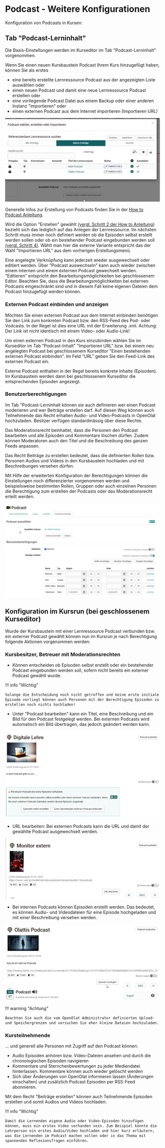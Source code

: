 # Podcast - Weitere Konfigurationen

Konfiguration von Podcasts in Kursen: 

## Tab "Podcast-Lerninhalt"

Die Basis-Einstellungen werden im Kurseditor im Tab "Podcast-Lerninhalt" vorgenommen. 

Wenn Sie einen neuen Kursbaustein Podcast Ihrem Kurs hinzugefügt haben, können Sie als erstes

* eine bereits erstellte Lernressource Podcast aus der angezeigten Liste auswählen oder
* einen neuen Podcast und damit eine neue Lernressource Podcast erstellen oder
* eine vorliegende Podcast Datei aus einem Backup oder einer anderen Instanz "importieren" oder
* einen externen Podcast aus dem Internet importieren (Importieren URL)

![Podcast anlegen](assets/Pocast_anlegen1.jpg)

Generelle Infos zur Erstellung von Podcasts finden Sie in der [How to Podcast Anleitung](../../manual_how-to/podcast/podcast.de.md).

Wird die Option "Erstellen" gewählt [(vergl. Schritt 2 der How to Anleitung)](../../manual_how-to/podcast/podcast.de.md) bezieht sich das lediglich auf das Anlegen der Lernressource. Im nächsten Schritt muss immer noch definiert werden ob die Episoden selbst erstellt werden sollen oder ob ein bestehender Podcast eingebunden werden soll [(vergl. Schritt 4)](../../manual_how-to/podcast/podcast.de.md). Wählt man hier die externe Variante entspricht das der Wahl "Importieren URL" aus dem vorherigen Erstellungsmenü. 

Eine angelegte Verknüpfung kann jederzeit wieder ausgewechselt oder editiert werden. Über "Podcast auswechseln" kann auch wieder zwischen einem internen und einem externen Podcast gewechselt werden. 
"Editieren" entspricht den Bearbeitungsmöglichkeiten bei geschlossenem Editor. Beachten Sie, dass die Bearbeitungsmöglichkeiten bei externen Podcasts eingeschränkt sind und in diesem Fall keine eigenen Dateien dem Podcast hinzugefügt werden können. 


### Externen Podcast einbinden und anzeigen

Möchten Sie einen externen Podcast aus dem Internet einbinden benötigen Sie den Link zum konkreten Podcast bzw. den RSS-Feed des Pod- oder Vodcasts. In der Regel ist dies eine URL mit der Erweiterung .xml. Achtung: Der Link ist nicht identisch mit einem Video- oder Audio-Link!

Um einen externen Podcast in den Kurs einzubinden wählen Sie im Kurseditor im Tab "Podcast-Inhalt" "Importieren URL" bzw. bei einem neu angelegten Podcast bei geschlossenem Kurseditor "Einen bestehenden externen Podcast einbinden".
Im Feld "URL" geben Sie den Feed-Link des externen Podcast ein.  

Externe Podcast enthalten in der Regel bereits konkrete Inhalte (Episoden). Im Kursbaustein werden dann bei geschlossenem Kurseditor die entsprechenden Episoden angezeigt.


### Benutzerberechtigungen

Im Tab "Podcast-Lerninhalt können sie auch definieren wer einen Podcast moderieren und wer Beiträge erstellen darf. Auf diesen Weg können auch Teilnehmende das Recht erhalten Audio- und Video-Podcasts in OpenOlat hochzuladen. Besitzer verfügen standardmässig über diese Rechte. 

Das Moderationsrecht beinhaltet, dass die Personen den Podcast bearbeiten und alle Episoden und Kommentare löschen dürfen. Zudem können Moderatoren auch den Titel und die Beschreibung des ganzen Feeds anpassen. 

Das Recht Beiträge zu erstellen bedeutet, dass die definierten Rollen bzw. Personen Audios und Videos in den Kursbaustein hochladen und mit Beschreibungen versehen  dürfen. 

Mit Hilfe der erweiterten Konfiguration der Berechtigungen können die Einstellungen noch differenzierter vorgenommen werden und beispielsweise bestimmten Rollen, Gruppen oder auch einzelnen Personen die Berechtigung zum erstellen der Podcasts oder das Moderationsrecht erteilt werden. 

![podcast_berechtigungen.png](assets/erstellen_erweiterte_Konfig.png)


## Konfiguration im Kursrun (bei geschlossenem Kurseditor)

Wurde der Kursbaustein mit einer Lernressource Podcast verbunden bzw. ein externer Podcast gewählt können nun im Kursrun je nach Berechtigung folgende Aktionen vorgenommen werden:

### Kursbesitzer, Betreuer mit Moderationsrechten 

* Können entscheiden ob Episoden selbst erstellt oder ein bestehender Podcast eingebunden werden soll, sofern nicht bereits ein externer Podcast gewählt wurde.

!!! info "Wichtig"

    Solange die Entscheidung noch nicht getroffen und keine erste initiale Episode vorliegt können auch Personen mit der Berechtigung Episoden zu erstellen noch nichts hochladen!  

* Unter "Podcast bearbeiten" kann ein Titel, eine Beschreibung und ein Bild für den Podcast festgelegt werden. Bei externen Podcasts wird automatisch ein Bild übertragen, das jedoch geändert werden kann. 

![Neuer Podcast im Kursrun](assets/Podcast1.jpg)

* URL bearbeiten: Bei externen Podcasts kann die URL und damit der gewählte Podcast ausgewechselt werden.

![Externe Podcast](assets/Podcast2.jpg)

* Bei internen Podcasts können Episoden erstellt werden. Das bedeutet, es können Audio- und Videodateien für eine Episode hochgeladen und mit einer Beschreibung versehen werden. 

![Episoden erstellen](assets/Podcast3.jpg)

!!! warning "Achtung"

    Beachten Sie auch die vom OpenOlat Administrator definierten Upload- und Speichergrenzen und versuchen Sie eher kleine Dateien hochzuladen.

### Kursteilnehmende

... und generell alle Personen mit Zugriff auf den Podcast können: 

* Audio Episoden anhören bzw. Video-Dateien ansehen und durch die chronologischen Episoden navigieren
* Kommentare und Sternchenbewertungen zu jeder Mediendatei hinterlassen. Kommentare können auch wieder gelöscht werden
* Sich über Änderungen von OpenOlat informieren lassen (Änderungen einschalten) und zusätzlich  Podcast Episoden per RSS-Feed abonnieren. 

Mit dem Recht "Beiträge erstellen" können auch Teilnehmende Episoden erstellen und somit Audios und Videos hochladen. 

!!! info "Wichtig"

    Damit die Lernenden eigene Audio oder Video-Episoden hinzufügen können, muss ein erstes Video vorhanden sein. Zum Beispiel könnte die Lehrperson ein erstes Audio/Video hochladen und hier kurz erläutern, was die Lernenden im Podcast machen sollen oder in das Thema mit spannenden Reflexionsfragen einführen.